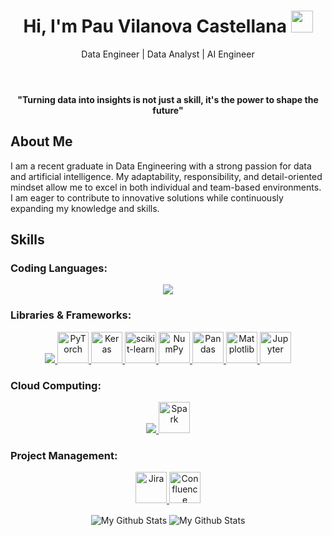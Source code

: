 <header>
    <h1 align="center">Hi, I'm Pau Vilanova Castellana  <img src="https://media.giphy.com/media/hvRJCLFzcasrR4ia7z/giphy.gif" width="35"> </h1>
    <p align="center">Data Engineer | Data Analyst | AI Engineer</p>
</header>

<p align="center">
    <strong>"Turning data into insights is not just a skill, it's the power to shape the future"</strong>
</p>


<section>
    <h2>About Me</h2>
    <p>
        I am a recent graduate in Data Engineering with a strong passion for data and artificial intelligence. My adaptability, responsibility, and detail-oriented mindset allow me to excel in both individual and team-based environments. I am eager to contribute to innovative solutions while continuously expanding my knowledge and skills.
    </p>
</section>

## Skills

### Coding Languages:
<p align="center">
    <a href="https://skillicons.dev">
        <img src="https://skillicons.dev/icons?i=python,c,r,mysql,mongodb,redis,bash,matlab" />
    </a>
</p>

### Libraries & Frameworks:
<p align="center">
    <a href="https://skillicons.dev">
        <img src="https://skillicons.dev/icons?i=tensorflow" />
    </a>
    <a href="https://pytorch.org/">
        <img src="https://encrypted-tbn0.gstatic.com/images?q=tbn:ANd9GcTHkXAX0dktt_m0m5341SswX_UXJpgwMTUPLw&s" alt="PyTorch" width="50" />
    </a>
    <a href="https://keras.io/">
        <img src="https://datasolut.com/wp-content/uploads/2019/09/keras-logo-2018-large-1200.png" alt="Keras" width="50" />
    </a>
    <a href="https://scikit-learn.org/">
        <img src="https://encrypted-tbn0.gstatic.com/images?q=tbn:ANd9GcT3ioErrXCaT2yZgsMaefs8irg9dRTWVk882Q&s" alt="scikit-learn" width="50" />
    </a>
    <a href="https://numpy.org/">
        <img src="https://miro.medium.com/v2/resize:fit:500/1*AUDee8Byf_3CCDx_zCM1pA.jpeg" alt="NumPy" width="50" />
    </a>
    <a href="https://pandas.pydata.org/">
        <img src="https://storage.googleapis.com/images.smartproxy.com/medium_Python_Pandas_1_cc44acf7dc/medium_Python_Pandas_1_cc44acf7dc.png" alt="Pandas" width="50" />
    </a>
    <a href="https://matplotlib.org/">
        <img src="https://anvil.works/blog/img/plotting-in-python/thumbnail-matplotlib.png" alt="Matplotlib" width="50" />
    </a>
    <a href="https://jupyter.org/">
        <img src="https://friconix.com/jpg/fi-xnsuxx-jupyter-notebook.jpg" alt="Jupyter" width="50" />
    </a>
</p>

### Cloud Computing:
<p align="center">
    <a href="https://skillicons.dev">
        <img src="https://skillicons.dev/icons?i=aws,azure" />
    </a>
    <!-- Custom Spark Logo -->
    <a href="https://spark.apache.org/">
        <img src="https://cdn.iconscout.com/icon/free/png-256/free-spark-logo-icon-download-in-svg-png-gif-file-formats--devicons-pack-design-development-icons-458193.png?f=webp" alt="Spark" width="50" />
    </a>
</p>

### Project Management:
<p align="center">
    <!-- Custom Jira Logo -->
    <a href="https://www.atlassian.com/software/jira">
        <img src="https://i.pinimg.com/736x/37/0a/6c/370a6cb7a084c4b4c2fe667147509e1b.jpg" alt="Jira" width="50" />
    </a>
    <!-- Custom Confluence Logo -->
    <a href="https://www.atlassian.com/software/confluence">
        <img src="https://encrypted-tbn0.gstatic.com/images?q=tbn:ANd9GcQtqbA1Naz-O1H49safhZnTZvgoUqmrIOpQyg&s" alt="Confluence" width="50" />
    </a>
</p>


<p align="center">
<img align="center" src="https://github-readme-stats.vercel.app/api/top-langs/?username=Shreya549&layout=compact&theme=radical" alt="My Github Stats">
<img align="center" src="https://github-readme-stats.vercel.app/api?username=Shreya549&&show_icons=true&theme=radical&count_private=true&include_all_commits=true" alt="My Github Stats">
</p>



</body>
</html>


